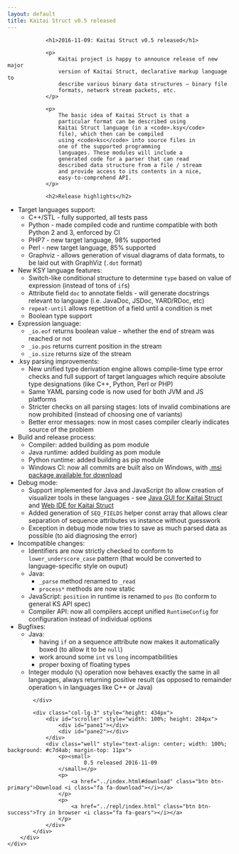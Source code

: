 ```yaml
---
layout: default
title: Kaitai Struct v0.5 released
---
```

<script src="{{ site.baseurl }}/js/scroller.js"></script>
<section class="news">
    <div class="container">
        <div class="row">
            <div class="col-lg-9">

                <h1>2016-11-09: Kaitai Struct v0.5 released</h1>

                <p>
                    Kaitai project is happy to announce release of new major
                    version of Kaitai Struct, declarative markup language to
                    describe various binary data structures — binary file
                    formats, network stream packets, etc.
                </p>

                <p>
                    The basic idea of Kaitai Struct is that a
                    particular format can be described using
                    Kaitai Struct language (in a <code>.ksy</code>
                    file), which then can be compiled
                    using <code>ksc</code> into source files in
                    one of the supported programming
                    languages. These modules will include a
                    generated code for a parser that can read
                    described data structure from a file / stream
                    and provide access to its contents in a nice,
                    easy-to-comprehend API.
                </p>

                <h2>Release highlights</h2>

<ul>
<li>Target languages support:
<ul>
<li>C++/STL - fully supported, all tests pass</li>
<li>Python - made compiled code and runtime compatible with both Python 2 and 3, enforced by CI</li>
<li>PHP7 - new target language, 98% supported</li>
<li>Perl - new target language, 85% supported</li>
<li>Graphviz - allows generation of visual diagrams of data formats, to be laid out with GraphViz (<code>.dot</code> format)</li>
</ul>
</li>
<li>New KSY language features:
<ul>
<li>Switch-like conditional structure to determine <code>type</code> based on value of expression (instead of tons of <code>if</code>s)</li>
<li>Attribute field <code>doc</code> to annotate fields - will generate docstrings relevant to language (i.e. JavaDoc, JSDoc, YARD/RDoc, etc)</li>
<li><code>repeat-until</code> allows repetition of a field until a condition is met</li>
<li>Boolean type support</li>
</ul>
</li>
<li>Expression language:
<ul>
<li><code>_io.eof</code> returns boolean value - whether the end of stream was reached or not</li>
<li><code>_io.pos</code> returns current position in the stream</li>
<li><code>_io.size</code> returns size of the stream</li>
</ul>
</li>
<li>.ksy parsing improvements:
<ul>
<li>New unified type derivation engine allows compile-time type error checks and full support of target languages which require absolute type designations (like C++, Python, Perl or PHP)</li>
<li>Same YAML parsing code is now used for both JVM and JS platforms</li>
<li>Stricter checks on all parsing stages: lots of invalid combinations are now prohibited (instead of choosing one of variants)</li>
<li>Better error messages: now in most cases compiler clearly indicates source of the problem</li>
</ul>
</li>
<li>Build and release process:
<ul>
<li>Compiler: added building as pom module</li>
<li>Java runtime: added building as pom module</li>
<li>Python runtime: added building as pip module</li>
<li>Windows CI: now all commits are built also on Windows, with <a href="https://ci.appveyor.com/project/GreyCat/kaitai-struct/build/artifacts">.msi package available for download</a></li>
</ul>
</li>
<li>Debug mode:
<ul>
<li>Support implemented for Java and JavaScript (to allow creation of visualizer tools in these languages - see <a href="https://github.com/kaitai-io/kaitai_struct_gui">Java GUI for Kaitai Struct</a> and <a href="https://github.com/koczkatamas/kaitai_struct_webide">Web IDE for Kaitai Struct</a></li>
<li>Added generation of <code>SEQ_FIELDS</code> helper const array that allows clear separation of sequence attributes vs instance without guesswork</li>
<li>Exception in debug mode now tries to save as much parsed data as possible (to aid diagnosing the error)</li>
</ul>
</li>
<li>Incompatible changes:
<ul>
<li>Identifiers are now strictly checked to conform to <code>lower_underscore_case</code> pattern (that would be converted to language-specific style on ouput)</li>
<li>Java:
<ul>
<li><code>_parse</code> method renamed to <code>_read</code></li>
<li><code>process*</code> methods are now static</li>
</ul>
</li>
<li>JavaScript: <code>position</code> in runtime is renamed to <code>pos</code> (to conform to general KS API spec)</li>
<li>Compiler API: now all compilers accept unified <code>RuntimeConfig</code> for configuration instead of individual options</li>
</ul>
</li>
<li>Bugfixes:
<ul>
<li>Java:
<ul>
<li>having <code>if</code> on a sequence attribute now makes it automatically boxed (to allow it to be <code>null</code>)</li>
<li>work around some <code>int</code> vs <code>long</code> incompatibilities</li>
<li>proper boxing of floating types</li>
</ul>
</li>
<li>Integer modulo (<code>%</code>) operation now behaves exactly the same in all languages, always returning positive result (as opposed to remainder operation <code>%</code> in languages like C++ or Java)</li>
</ul>
</li>
</ul>

            </div>

            <div class="col-lg-3" style="height: 434px">
                <div id="scroller" style="width: 100%; height: 284px">
                    <div id="pane1"></div>
                    <div id="pane2"></div>
                </div>
                <div class="well" style="text-align: center; width: 100%; background: #c7d4ab; margin-top: 11px">
                    <p><small>
                            0.5 released 2016-11-09
                    </small></p>
                    <p>
                        <a href="../index.html#download" class="btn btn-primary">Download <i class="fa fa-download"></i></a>
                    </p>
                    <p>
                        <a href="../repl/index.html" class="btn btn-success">Try in browser <i class="fa fa-gears"></i></a>
                    </p>
                </div>
            </div>
        </div>
    </div>
</section>


